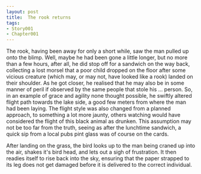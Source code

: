 ```yaml
---
layout: post
title:  The rook returns
tags:
- Story001
- Chapter001
---
```


The rook, having been away for only a short while, saw the man pulled up onto the blimp.  Well, maybe he had been gone a little longer, but no more than a few hours, after all, he did stop off for a sandwich on the way back, collecting a lost morsel that a poor child dropped on the floor after some vicious creature (which may, or may not, have looked like a rook) landed on their shoulder.  As he got closer, he realised that he may also be in some manner of peril if observed by the same people that stole his ... person.  So, in an example of grace and agility none thought possible, he swiftly altered flight path towards the lake side, a good few meters from where the man had been laying.  The flight style was also changed from a planned approach, to something a lot more jaunty, others watching would have considered the flight of this black animal as drunken.  This assumption may not be too far from the truth, seeing as after the lunchtime sandwich, a quick sip from a local pubs pint glass was of course on the cards.

After landing on the grass, the bird looks up to the man being craned up into the air, shakes it's bird head, and lets out a sigh of frustration.  It then readies itself to rise back into the sky, ensuring that the paper strapped to its leg does not get damaged before it is delivered to the correct individual.